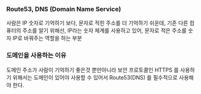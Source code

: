 ### Route53, DNS (Domain Name Service)

사람은 IP 숫자로 기억하기 보다, 문자로 적힌 주소를 더 기억하기 쉬운데, 기존 다른 컴퓨터의 주소를 알기 위해선, IP라는 숫자 체계를 사용하고 있어, 문자로 적은 주소를 숫자 IP로 바꿔주는 역할을 하는 부분

### 도메인을 사용하는 이유

도메인 주소가 사람이 기억하기 좋은것 뿐만아니라 보안 프로토콜인 HTTPS 를 사용하기 위해서는 도메인이 있어야 사용할 수 있어서 Route53(DNS) 를 필수적으로 사용해야 한다.
